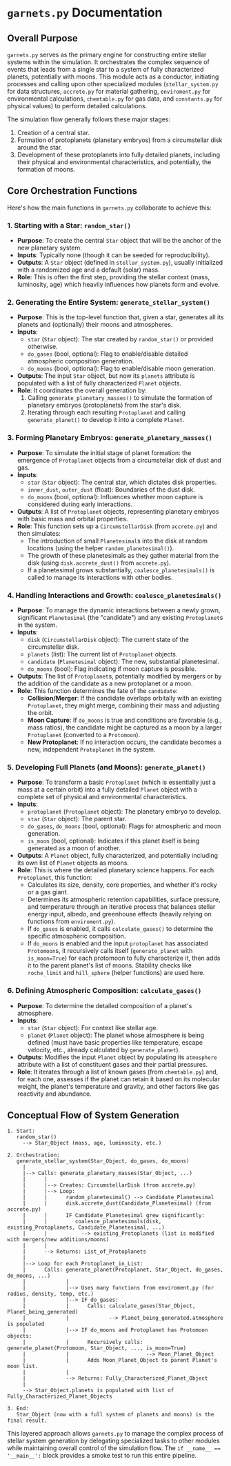 # `garnets.py` Documentation

## Overall Purpose

`garnets.py` serves as the primary engine for constructing entire stellar systems within the simulation. It orchestrates the complex sequence of events that leads from a single star to a system of fully characterized planets, potentially with moons. This module acts as a conductor, initiating processes and calling upon other specialized modules (`stellar_system.py` for data structures, `accrete.py` for material gathering, `enviroment.py` for environmental calculations, `chemtable.py` for gas data, and `constants.py` for physical values) to perform detailed calculations.

The simulation flow generally follows these major stages:
1.  Creation of a central star.
2.  Formation of protoplanets (planetary embryos) from a circumstellar disk around the star.
3.  Development of these protoplanets into fully detailed planets, including their physical and environmental characteristics, and potentially, the formation of moons.

## Core Orchestration Functions

Here's how the main functions in `garnets.py` collaborate to achieve this:

### 1. Starting with a Star: `random_star()`

*   **Purpose**: To create the central `Star` object that will be the anchor of the new planetary system.
*   **Inputs**: Typically none (though it can be seeded for reproducibility).
*   **Outputs**: A `Star` object (defined in `stellar_system.py`), usually initialized with a randomized age and a default (solar) mass.
*   **Role**: This is often the first step, providing the stellar context (mass, luminosity, age) which heavily influences how planets form and evolve.

### 2. Generating the Entire System: `generate_stellar_system()`

*   **Purpose**: This is the top-level function that, given a star, generates all its planets and (optionally) their moons and atmospheres.
*   **Inputs**:
    *   `star` (`Star` object): The star created by `random_star()` or provided otherwise.
    *   `do_gases` (bool, optional): Flag to enable/disable detailed atmospheric composition generation.
    *   `do_moons` (bool, optional): Flag to enable/disable moon generation.
*   **Outputs**: The input `Star` object, but now its `planets` attribute is populated with a list of fully characterized `Planet` objects.
*   **Role**: It coordinates the overall generation by:
    1.  Calling `generate_planetary_masses()` to simulate the formation of planetary embryos (protoplanets) from the star's disk.
    2.  Iterating through each resulting `Protoplanet` and calling `generate_planet()` to develop it into a complete `Planet`.

### 3. Forming Planetary Embryos: `generate_planetary_masses()`

*   **Purpose**: To simulate the initial stage of planet formation: the emergence of `Protoplanet` objects from a circumstellar disk of dust and gas.
*   **Inputs**:
    *   `star` (`Star` object): The central star, which dictates disk properties.
    *   `inner_dust`, `outer_dust` (float): Boundaries of the dust disk.
    *   `do_moons` (bool, optional): Influences whether moon capture is considered during early interactions.
*   **Outputs**: A list of `Protoplanet` objects, representing planetary embryos with basic mass and orbital properties.
*   **Role**: This function sets up a `CircumstellarDisk` (from `accrete.py`) and then simulates:
    *   The introduction of small `Planetesimal`s into the disk at random locations (using the helper `random_planetesimal()`).
    *   The growth of these planetesimals as they gather material from the disk (using `disk.accrete_dust()` from `accrete.py`).
    *   If a planetesimal grows substantially, `coalesce_planetesimals()` is called to manage its interactions with other bodies.

### 4. Handling Interactions and Growth: `coalesce_planetesimals()`

*   **Purpose**: To manage the dynamic interactions between a newly grown, significant `Planetesimal` (the "candidate") and any existing `Protoplanet`s in the system.
*   **Inputs**:
    *   `disk` (`CircumstellarDisk` object): The current state of the circumstellar disk.
    *   `planets` (list): The current list of `Protoplanet` objects.
    *   `candidate` (`Planetesimal` object): The new, substantial planetesimal.
    *   `do_moons` (bool): Flag indicating if moon capture is possible.
*   **Outputs**: The list of `Protoplanet`s, potentially modified by mergers or by the addition of the candidate as a new protoplanet or a moon.
*   **Role**: This function determines the fate of the `candidate`:
    *   **Collision/Merger**: If the candidate overlaps orbitally with an existing `Protoplanet`, they might merge, combining their mass and adjusting the orbit.
    *   **Moon Capture**: If `do_moons` is true and conditions are favorable (e.g., mass ratios), the candidate might be captured as a moon by a larger `Protoplanet` (converted to a `Protomoon`).
    *   **New Protoplanet**: If no interaction occurs, the candidate becomes a new, independent `Protoplanet` in the system.

### 5. Developing Full Planets (and Moons): `generate_planet()`

*   **Purpose**: To transform a basic `Protoplanet` (which is essentially just a mass at a certain orbit) into a fully detailed `Planet` object with a complete set of physical and environmental characteristics.
*   **Inputs**:
    *   `protoplanet` (`Protoplanet` object): The planetary embryo to develop.
    *   `star` (`Star` object): The parent star.
    *   `do_gases`, `do_moons` (bool, optional): Flags for atmospheric and moon generation.
    *   `is_moon` (bool, optional): Indicates if this planet itself is being generated as a moon of another.
*   **Outputs**: A `Planet` object, fully characterized, and potentially including its own list of `Planet` objects as moons.
*   **Role**: This is where the detailed planetary science happens. For each `Protoplanet`, this function:
    *   Calculates its size, density, core properties, and whether it's rocky or a gas giant.
    *   Determines its atmospheric retention capabilities, surface pressure, and temperature through an iterative process that balances stellar energy input, albedo, and greenhouse effects (heavily relying on functions from `enviroment.py`).
    *   If `do_gases` is enabled, it calls `calculate_gases()` to determine the specific atmospheric composition.
    *   If `do_moons` is enabled and the input `protoplanet` has associated `Protomoon`s, it recursively calls itself (`generate_planet` with `is_moon=True`) for each protomoon to fully characterize it, then adds it to the parent planet's list of moons. Stability checks like `roche_limit` and `hill_sphere` (helper functions) are used here.

### 6. Defining Atmospheric Composition: `calculate_gases()`

*   **Purpose**: To determine the detailed composition of a planet's atmosphere.
*   **Inputs**:
    *   `star` (`Star` object): For context like stellar age.
    *   `planet` (`Planet` object): The planet whose atmosphere is being defined (must have basic properties like temperature, escape velocity, etc., already calculated by `generate_planet`).
*   **Outputs**: Modifies the input `Planet` object by populating its `atmosphere` attribute with a list of constituent gases and their partial pressures.
*   **Role**: It iterates through a list of known gases (from `chemtable.py`) and, for each one, assesses if the planet can retain it based on its molecular weight, the planet's temperature and gravity, and other factors like gas reactivity and abundance.

## Conceptual Flow of System Generation

```
1. Start:
   random_star()
     --> Star_Object (mass, age, luminosity, etc.)

2. Orchestration:
   generate_stellar_system(Star_Object, do_gases, do_moons)
     |
     |--> Calls: generate_planetary_masses(Star_Object, ...)
     |      |
     |      |--> Creates: CircumstellarDisk (from accrete.py)
     |      |--> Loop:
     |      |      random_planetesimal() --> Candidate_Planetesimal
     |      |      disk.accrete_dust(Candidate_Planetesimal) (from accrete.py)
     |      |      IF Candidate_Planetesimal grew significantly:
     |      |         coalesce_planetesimals(disk, existing_Protoplanets, Candidate_Planetesimal, ...)
     |      |           --> existing_Protoplanets (list is modified with mergers/new additions/moons)
     |      |
     |      --> Returns: List_of_Protoplanets
     |
     |--> Loop for each Protoplanet_in_List:
     |      Calls: generate_planet(Protoplanet, Star_Object, do_gases, do_moons, ...)
     |             |
     |             |--> Uses many functions from enviroment.py (for radius, density, temp, etc.)
     |             |--> IF do_gases:
     |             |      Calls: calculate_gases(Star_Object, Planet_being_generated)
     |             |             --> Planet_being_generated.atmosphere is populated
     |             |--> IF do_moons and Protoplanet has Protomoon objects:
     |             |      Recursively calls: generate_planet(Protomoon, Star_Object, ..., is_moon=True)
     |             |                         --> Moon_Planet_Object
     |             |      Adds Moon_Planet_Object to parent Planet's moon list.
     |             |
     |             --> Returns: Fully_Characterized_Planet_Object
     |
     --> Star_Object.planets is populated with list of Fully_Characterized_Planet_Objects

3. End:
   Star_Object (now with a full system of planets and moons) is the final result.
```

This layered approach allows `garnets.py` to manage the complex process of stellar system generation by delegating specialized tasks to other modules while maintaining overall control of the simulation flow. The `if __name__ == '__main__':` block provides a smoke test to run this entire pipeline.
